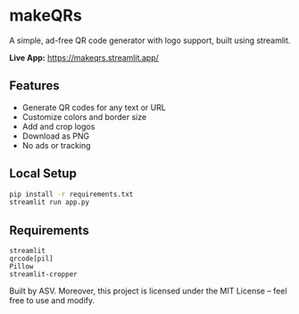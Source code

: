 # makeQRs

A simple, ad-free QR code generator with logo support, built using streamlit.

**Live App:** https://makeqrs.streamlit.app/

## Features

- Generate QR codes for any text or URL
- Customize colors and border size
- Add and crop logos
- Download as PNG
- No ads or tracking

## Local Setup

```bash
pip install -r requirements.txt
streamlit run app.py
```

## Requirements

```
streamlit
qrcode[pil]
Pillow
streamlit-cropper
```

Built by ASV. Moreover, this project is licensed under the MIT License – feel free to use and modify.
